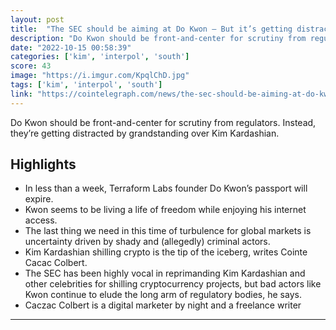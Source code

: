 ```yaml
---
layout: post
title:  "The SEC should be aiming at Do Kwon — But it’s getting distracted by Kim Kardashian"
description: "Do Kwon should be front-and-center for scrutiny from regulators. Instead, they’re getting distracted by grandstanding over Kim Kardashian."
date: "2022-10-15 00:58:39"
categories: ['kim', 'interpol', 'south']
score: 43
image: "https://i.imgur.com/KpqlChD.jpg"
tags: ['kim', 'interpol', 'south']
link: "https://cointelegraph.com/news/the-sec-should-be-aiming-at-do-kwon-but-it-s-getting-distracted-by-kim-kardashian"
---
```


Do Kwon should be front-and-center for scrutiny from regulators. Instead, they’re getting distracted by grandstanding over Kim Kardashian.

## Highlights

- In less than a week, Terraform Labs founder Do Kwon’s passport will expire.
- Kwon seems to be living a life of freedom while enjoying his internet access.
- The last thing we need in this time of turbulence for global markets is uncertainty driven by shady and (allegedly) criminal actors.
- Kim Kardashian shilling crypto is the tip of the iceberg, writes Cointe Cacac Colbert.
- The SEC has been highly vocal in reprimanding Kim Kardashian and other celebrities for shilling cryptocurrency projects, but bad actors like Kwon continue to elude the long arm of regulatory bodies, he says.
- Caczac Colbert is a digital marketer by night and a freelance writer

---

